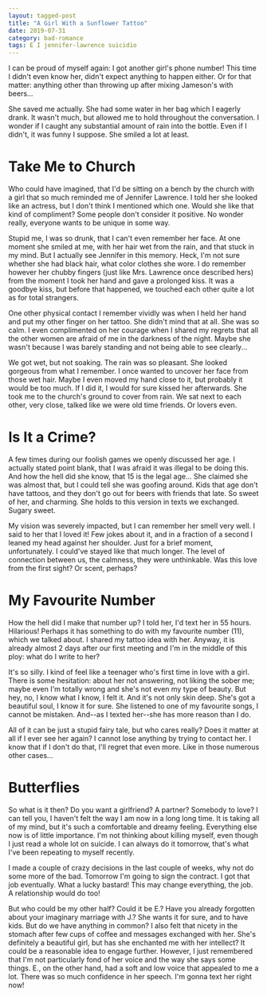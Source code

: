 ```yaml
---
layout: tagged-post
title: "A Girl With a Sunflower Tattoo"
date: 2019-07-31
category: bad-romance
tags: E I jennifer-lawrence suicidio
---
```

I can be proud of myself again: I got another girl's phone number! This time I didn't even know her, didn't expect anything to happen either. Or for that matter: anything other than throwing up after mixing Jameson's with beers...

She saved me actually. She had some water in her bag which I eagerly drank. It wasn't much, but allowed me to hold throughout the conversation. I wonder if I caught any substantial amount of rain into the bottle. Even if I didn't, it was funny I suppose. She smiled a lot at least.


Take Me to Church
=================

Who could have imagined, that I'd be sitting on a bench by the church with a girl that so much reminded me of Jennifer Lawrence. I told her she looked like an actress, but I don't think I mentioned which one. Would she like that kind of compliment? Some people don't consider it positive. No wonder really, everyone wants to be unique in some way.

Stupid me, I was so drunk, that I can't even remember her face. At one moment she smiled at me, with her hair wet from the rain, and that stuck in my mind. But I actually see Jennifer in this memory. Heck, I'm not sure whether she had black hair, what color clothes she wore. I do remember however her chubby fingers (just like Mrs. Lawrence once described hers) from the moment I took her hand and gave a prolonged kiss. It was a goodbye kiss, but before that happened, we touched each other quite a lot as for total strangers.

One other physical contact I remember vividly was when I held her hand and put my other finger on her tattoo. She didn't mind that at all. She was so calm. I even complimented on her courage when I shared my regrets that all the other women are afraid of me in the darkness of the night. Maybe she wasn't because I was barely standing and not being able to see clearly...

We got wet, but not soaking. The rain was so pleasant. She looked gorgeous from what I remember. I once wanted to uncover her face from those wet hair. Maybe I even moved my hand close to it, but probably it would be too much. If I did it, I would for sure kissed her afterwards. She took me to the church's ground to cover from rain. We sat next to each other, very close, talked like we were old time friends. Or lovers even.


Is It a Crime?
==============

A few times during our foolish games we openly discussed her age. I actually stated point blank, that I was afraid it was illegal to be doing this. And how the hell did she know, that 15 is the legal age... She claimed she was almost that, but I could tell she was goofing around. Kids that age don't have tattoos, and they don't go out for beers with friends that late. So sweet of her, and charming. She holds to this version in texts we exchanged. Sugary sweet.

My vision was severely impacted, but I can remember her smell very well. I said to her that I loved it! Few jokes about it, and in a fraction of a second I leaned my head against her shoulder. Just for a brief moment, unfortunately. I could've stayed like that much longer. The level of connection between us, the calmness, they were unthinkable. Was this love from the first sight? Or scent, perhaps?


My Favourite Number
===================

How the hell did I make that number up? I told her, I'd text her in 55 hours. Hilarious! Perhaps it has something to do with my favourite number (11), which we talked about. I shared my tattoo idea with her. Anyway, it is already almost 2 days after our first meeting and I'm in the middle of this ploy: what do I write to her?

It's so silly. I kind of feel like a teenager who's first time in love with a girl. There is some hesitation: about her not answering, not liking the sober me; maybe even I'm totally wrong and she's not even my type of beauty. But hey, no, I know what I know, I felt it. And it's not only skin deep. She's got a beautiful soul, I know it for sure. She listened to one of my favourite songs, I cannot be mistaken. And--as I texted her--she has more reason than I do.

All of it can be just a stupid fairy tale, but who cares really? Does it matter at all if I ever see her again? I cannot lose anything by trying to contact her. I know that if I don't do that, I'll regret that even more. Like in those numerous other cases...


Butterflies
===========

So what is it then? Do you want a girlfriend? A partner? Somebody to love? I can tell you, I haven't felt the way I am now in a long long time. It is taking all of my mind, but it's such a comfortable and dreamy feeling. Everything else now is of little importance. I'm not thinking about killing myself, even though I just read a whole lot on suicide. I can always do it tomorrow, that's what I've been repeating to myself recently.

I made a couple of crazy decisions in the last couple of weeks, why not do some more of the bad. Tomorrow I'm going to sign the contract. I got that job eventually. What a lucky bastard! This may change everything, the job. A relationship would do too!

But who could be my other half? Could it be E.? Have you already forgotten about your imaginary marriage with J.? She wants it for sure, and to have kids. But do we have anything in common? I also felt that nicety in the stomach after few cups of coffee and messages exchanged with her. She's definitely a beautiful girl, but has she enchanted me with her intellect? It could be a reasonable idea to engage further. However, I just remembered that I'm not particularly fond of her voice and the way she says some things. E., on the other hand, had a soft and low voice that appealed to me a lot. There was so much confidence in her speech. I'm gonna text her right now!
